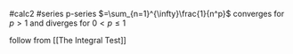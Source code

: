 #calc2 #series
p-series $=\sum_{n=1}^{\infty}\frac{1}{n^p}$
converges for $p > 1$ and diverges for $0 < p \leq 1$

follow from [[The Integral Test]]